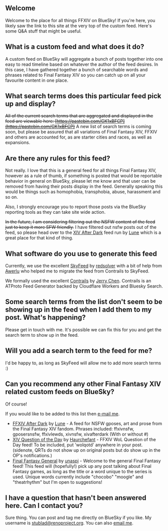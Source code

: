 ## Welcome
Welcome to the place for all things FFXIV on BlueSky! If you're here, you likely saw the link to this site at the very top of the custom feed. Here's some Q&A stuff that might be useful.

## What is a custom feed and what does it do?
A custom feed on BlueSky will aggregate a bunch of posts together into one easy to read timeline based on whatever the author of the feed desires. In this case, I have gathered together a bunch of searchable words and phrases related to Final Fantasy XIV so you can catch up on all your favourite content in one place.

## What search terms does this particular feed pick up and display?
~~All of the current search terms that are aggregated and displayed in the feed are viewable here: [https://pastebin.com/GK1xBFCP](https://pastebin.com/GK1xBFCP)~~ A new list of search terms is coming soon, but please be assured that all variations of Final Fantasy XIV, FFXIV and others are accounted for, as are starter cities and races, as well as expansions.

## Are there any rules for this feed?
Not really. I love that this is a general feed for all things Final Fantasy XIV, however as a rule of thumb, if something is posted that would be reportable behavior in general on BlueSky, please let me know and that user can be removed from having their posts display in the feed. Generally speaking this would be things such as homophobia, transphobia, abuse, harassment and so on.

Also, I strongly encourage you to report those posts via the BlueSky reporting tools as they can take site wide action.

~~In the future, I am considering filtering out the NSFW content of the feed just to keep it more SFW friendly.~~ I have filtered out nsfw posts out of the feed, so please head over to the [XIV After Dark](https://bsky.app/profile/did:plc:ir4xyboxl2yer3nhq5cgcj32/feed/aaalms5q4svei) feed run by [Lune](https://bsky.app/profile/afterdark.lune.monster) which is a great place for that kind of thing.

## What software do you use to generate this feed
Currently, we use the excellent [SkyFeed](https://skyfeed.app/) by [redsolver](https://bsky.app/profile/did:plc:odo2zkpujsgcxtz7ph24djkj) with a bit of help from [Awerlu](https://bsky.app/profile/awerlu.bsky.social) who helped me to migrate the feed from Contrails to SkyFeed.

We formally used the excellent [Contrails](https://github.com/jcsalterego/Contrails/) by [Jerry Chen](https://github.com/jcsalterego/). Contrails is an ATProto Feed Generator backed by Cloudflare Workers and Bluesky Search.

## Some search terms from the list don't seem to be showing up in the feed when I add them to my post. What's happening?
Please get in touch with me. It's possible we can fix this for you and get the search term to show up in the feed.

## Will you add a search term to the feed for me?
I'd be happy to, as long as SkyFeed will allow me to add more search terms :)

## Can you recommend any other Final Fantasy XIV related custom feeds on BlueSky?
Of course!

If you would like to be added to this list then [e-mail me](mailto:stuart@renoproject.org).

* [FFXIV After Dark](https://bsky.app/profile/did:plc:ir4xyboxl2yer3nhq5cgcj32/feed/aaalms5q4svei) by [Lune](https://bsky.app/profile/afterdark.lune.monster) - A feed for NSFW gposes, art and prose from the Final Fantasy XIV fandom. Phrases included: ffxivnsfw, gposersnsfw, ffxivlewds, xivnsfw, xivafterdark (With or without #)
* [XIV Question of the Day](https://bsky.app/profile/did:plc:4yr2a4bhxomer7mzpenxf53r/feed/aaaln72hmxura) by [Haurchefant](https://bsky.app/profile/hersheyfont.bsky.social) - FFXIV WoL Question of the Day feed! To be included, put 'wolqotd' anywhere in your post. (sidenote, QRTs do not show up on original posts but do show up in the OP's notifications.)
* [Final Fantasy General](https://bsky.app/profile/did:plc:ie5avn76oe43lsvokl523ydd/feed/aaai3xpxzyz56) by [unaspi](https://bsky.app/profile/unaspi.bsky.social) - Welcome to the general Final Fantasy feed! This feed will (hopefully!) pick up any post talking about Final Fantasy games, as long as the title or a word unique to the series is used. Unique words currently include "chocobo" "moogle" and "theatrhythm" but I'm open to suggestions!

## I have a question that hasn't been answered here. Can I contact you?
Sure thing. You can post and tag me directly on BlueSky if you like. My username is [stublad@renoproject.org](https://bsky.app/profile/stublad.renoproject.org). You can also [email me](mailto:stuart@renoproject.org).


